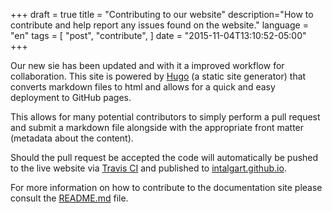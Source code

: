 +++
draft = true
title = "Contributing to our website"
description="How to contribute and help report any issues found on the website."
language = "en"
tags = [
    "post",
    "contribute",
]
date = "2015-11-04T13:10:52-05:00"
+++

Our new sie has been updated and with it a improved workflow for collaboration. This site is powered by [Hugo][hugo] (a static site generator) that converts markdown files to html and allows for a quick and easy deployment to GitHub pages.

This allows for many potential contributors to simply perform a pull request and submit a markdown file alongside with the appropriate front matter (metadata about the content).

Should the pull request be accepted the code will automatically be pushed to the live website via [Travis CI][travis-ci] and published to [intalgart.github.io][intalgart].

For more information on how to contribute to the documentation site please consult the [README.md][readme] file.

<!-- Links Referenced -->

[intalgart]:    http://intalgart.github.io
[hugo]:         http://gohugo.io/
[readme]:       https://raw.githubusercontent.com/intalgart/website/master/README.md
[travis-ci]:    http://travis-ci.org
